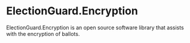 # ElectionGuard.Encryption

ElectionGuard.Encryption is an open source software library that assists with the encryption of ballots. 